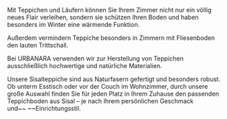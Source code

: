 Mit Teppichen und Läufern können Sie Ihrem Zimmer nicht nur ein völlig neues Flair verleihen, sondern sie schützen Ihren Boden und haben besonders im Winter eine wärmende Funktion.

Außerdem vermindern Teppiche besonders in Zimmern mit Fliesenboden den lauten Trittschall.

Bei URBANARA verwenden wir zur Herstellung von Teppichen ausschließlich hochwertige und natürliche Materialien.

Unsere Sisalteppiche sind aus Naturfasern gefertigt und besonders robust.
Ob unterm Esstisch oder vor der Couch im Wohnzimmer, durch unsere große Auswahl finden Sie für jeden Platz in Ihrem Zuhause den passenden Teppichboden aus Sisal – je nach Ihrem persönlichen Geschmack und~~ ~~Einrichtungsstil.
